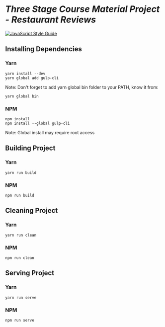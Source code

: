 # _Three Stage Course Material Project - Restaurant Reviews_

[![JavaScript Style Guide](https://img.shields.io/badge/code_style-standard-brightgreen.svg)](https://standardjs.com)

## Installing Dependencies

### Yarn

    yarn install --dev
    yarn global add gulp-cli

Note: Don't forget to add yarn global bin folder to your PATH, know it from:

    yarn global bin

### NPM

    npm install
    npm install --global gulp-cli

Note: Global install may require root access

## Building Project

### Yarn

    yarn run build

### NPM

    npm run build

## Cleaning Project

### Yarn

    yarn run clean

### NPM

    npm run clean

## Serving Project

### Yarn

    yarn run serve

### NPM

    npm run serve
